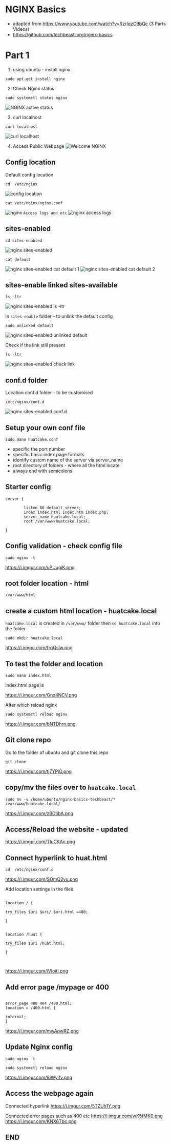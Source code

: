 # NGINX Basics
- adapted from https://www.youtube.com/watch?v=RzrIqzC9bQc (3 Parts Videos)
- https://github.com/techbeast-org/nginx-basics

# Part 1
1. using ubuntu - install nginx
```
sudo apt-get install nginx
```

2. Check Nginx status
```
sudo systemctl status nginx
```
![NGINX active status](https://i.imgur.com/dpNimUX.png)



3. curl localhost
```
curl localhost
```
![curl localhost](https://i.imgur.com/emfgpAW.png)

4. Access Public Webpage
![Welcome NGINX](https://i.imgur.com/DFzDHzL.png)


## Config location
Default config location
```
cd  /etc/nginx
```

![config location](https://i.imgur.com/kOjKVin.png)

```
cat /etc/nginx/nginx.conf
```
![nginx](https://i.imgur.com/pZk7KKn.png)
```Access logs and etc```
![nginx access logs](https://i.imgur.com/Xw5aPQ1.png)


## sites-enabled
```
cd sites-enabled

```
![nginx sites-enabled](https://i.imgur.com/xMxcO8z.png)

``` 
cat default 
```
![nginx sites-enabled cat default 1](https://i.imgur.com/ahn31sU.png)
![nginx sites-enabled cat default 2](https://i.imgur.com/1GcvqBY.png)


## sites-enable linked sites-available
```
ls -ltr
```
![nginx sites-enabled ls -ltr](https://i.imgur.com/iM8SlkO.png)

In ```sites-enable``` folder - to unlink the default config
```
sudo unlinked default
```
![nginx sites-enabled unlinked default](https://i.imgur.com/hXeRk2g.png)

Check if the link still present 
```
ls -ltr
```
![nginx sites-enabled check link](https://i.imgur.com/CnxDbl9.png)


## conf.d folder
Location conf.d folder - to be customised
```
/etc/nginx/conf.d
```
![nginx sites-enabled conf.d](https://i.imgur.com/IDGeUzB.png)
## Setup your own conf file 
```
sudo nano huatcake.conf
```

- specific the port number
- specific basic index page formats
- identify custom name of the server via server_name
- root directory of folders - where all the html locate
- always end with semicolons

## Starter config
```
server {

        listen 80 default_server;
        index index.html index.htm index.php;
        server_name huatcake.local;
        root /var/www/huatcake.local;

}

```

## Config validation - check config file

```
sudo nginx -t
```
https://i.imgur.com/uPUugjK.png


## root folder location - html
```
/var/www/html
```

## create a custom html location - huatcake.local
```huatcake.local``` is created in ```/var/www/``` folder
then ``` cd huatcake.local ``` into the folder


```
sudo mkdir huatcake.local
```

https://i.imgur.com/frqQslw.png


## To test the folder and location
``` 
sudo nano index.html
```

index.html page is

https://i.imgur.com/Gnx4NCV.png


After which reload nginx 
```
sudo systemctl reload nginx
```
https://i.imgur.com/bNTDhrn.png



## Git clone repo

Go to the folder of ubuntu and git clone this repo

```
git clone 
``` 

https://i.imgur.com/tj7YPjO.png

## copy/mv the files over to ```huatcake.local```

```
sudo mv -v /home/ubuntu/nginx-basics-techbeast/* /var/www/huatcake.local/
```
https://i.imgur.com/zBDtibA.png



## Access/Reload the website - updated

https://i.imgur.com/TluCKAn.png




## Connect hyperlink to huat.html

```
cd  /etc/nginx/conf.d
```
https://i.imgur.com/SOmQ2vu.png

Add location settings in the files
```

location / {

try_files $uri $uri/ $uri.html =400;

}


location /huat {

try_files $uri /huat.html;

}



```
https://i.imgur.com/iVIoitI.png



## Add error page /mypage or 400
```

error_page 400 404 /400.html;
location = /400.html {

internal;
}

```
https://i.imgur.com/mwApwRZ.png

## Update Nginx config

```
sudo nginx -t

sudo systemctl reload nginx
```
https://i.imgur.com/8iWyifv.png


## Access the webpage again
Connected hyperlink
https://i.imgur.com/5TZUh1Y.png


Connected error pages such as 400 etc
https://i.imgur.com/wK5fMK0.png
https://i.imgur.com/KNX6Tbc.png


## END